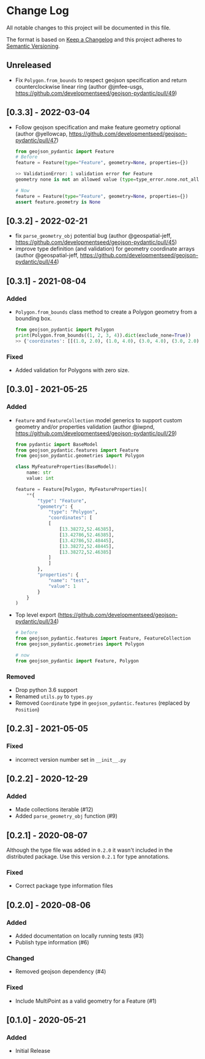 
# Change Log
All notable changes to this project will be documented in this file.

The format is based on [Keep a Changelog](http://keepachangelog.com/)
and this project adheres to [Semantic Versioning](http://semver.org/).

## Unreleased

- Fix `Polygon.from_bounds` to respect geojson specification and return counterclockwise linear ring (author @jmfee-usgs, https://github.com/developmentseed/geojson-pydantic/pull/49)

## [0.3.3] - 2022-03-04

- Follow geojson specification and make feature geometry optional (author @yellowcap, https://github.com/developmentseed/geojson-pydantic/pull/47)
    ```python
    from geojson_pydantic import Feature
    # Before
    feature = Feature(type="Feature", geometry=None, properties={})

    >> ValidationError: 1 validation error for Feature
    geometry none is not an allowed value (type=type_error.none.not_allowed)

    # Now
    feature = Feature(type="Feature", geometry=None, properties={})
    assert feature.geometry is None
    ```

## [0.3.2] - 2022-02-21

- fix `parse_geometry_obj` potential bug (author @geospatial-jeff, https://github.com/developmentseed/geojson-pydantic/pull/45)
- improve type definition (and validation) for geometry coordinate arrays (author @geospatial-jeff, https://github.com/developmentseed/geojson-pydantic/pull/44)

## [0.3.1] - 2021-08-04

### Added
- `Polygon.from_bounds` class method to create a Polygon geometry from a bounding box.
    ```python
    from geojson_pydantic import Polygon
    print(Polygon.from_bounds((1, 2, 3, 4)).dict(exclude_none=True))
    >> {'coordinates': [[(1.0, 2.0), (1.0, 4.0), (3.0, 4.0), (3.0, 2.0), (1.0, 2.0)]], 'type': 'Polygon'}
    ```

### Fixed
- Added validation for Polygons with zero size.


## [0.3.0] - 2021-05-25

### Added
- `Feature` and `FeatureCollection` model generics to support custom geometry and/or properties validation (author @iwpnd, https://github.com/developmentseed/geojson-pydantic/pull/29)

    ```python
    from pydantic import BaseModel
    from geojson_pydantic.features import Feature
    from geojson_pydantic.geometries import Polygon

    class MyFeatureProperties(BaseModel):
        name: str
        value: int

    feature = Feature[Polygon, MyFeatureProperties](
        **{
            "type": "Feature",
            "geometry": {
                "type": "Polygon",
                "coordinates": [
                [
                    [13.38272,52.46385],
                    [13.42786,52.46385],
                    [13.42786,52.48445],
                    [13.38272,52.48445],
                    [13.38272,52.46385]
                ]
                ]
            },
            "properties": {
                "name": "test",
                "value": 1
            }
        }
    )
    ```

- Top level export (https://github.com/developmentseed/geojson-pydantic/pull/34)

    ```python
    # before
    from geojson_pydantic.features import Feature, FeatureCollection
    from geojson_pydantic.geometries import Polygon

    # now
    from geojson_pydantic import Feature, Polygon
    ```

### Removed
- Drop python 3.6 support
- Renamed `utils.py` to `types.py`
- Removed `Coordinate` type in `geojson_pydantic.features` (replaced by `Position`)

## [0.2.3] - 2021-05-05

### Fixed
- incorrect version number set in `__init__.py`

## [0.2.2] - 2020-12-29

### Added
- Made collections iterable (#12)
- Added `parse_geometry_obj` function (#9)

## [0.2.1] - 2020-08-07

Although the type file was added in `0.2.0` it wasn't included in the distributed package. Use this version `0.2.1` for type annotations.

### Fixed
- Correct package type information files

## [0.2.0] - 2020-08-06

### Added
- Added documentation on locally running tests (#3)
- Publish type information (#6)

### Changed
- Removed geojson dependency (#4)

### Fixed
- Include MultiPoint as a valid geometry for a Feature (#1)

## [0.1.0] - 2020-05-21

### Added
- Initial Release

